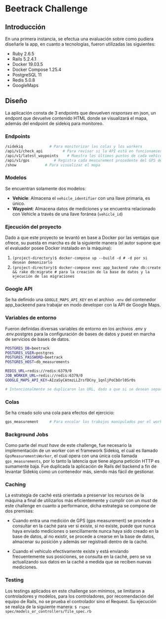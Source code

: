 # Beetrack Challenge

## Introducción

En una primera instancia, se efectua una evaluación sobre como pudiera diseñarle la app, en cuanto a tecnologías, fueron utilizadas las siguientes:

- Ruby 2.6.5
- Rails 5.2.4.1
- Docker 19.03.5
- Docker Compose 1.25.4
- PostgreSQL 11
- Redis 5.0.8
- GoogleMaps 

## Diseño
La aplicación consta de 3 endpoints que devuelven _responses_ en json, un endpont que devuelve contenido HTML donde se visualizará el mapa, además del endpoint de sidekiq para monitoreo.

### Endpoints
```bash
/sidekiq            # Para monitorizar las colas y los workers
/api/v1/check_api         # Para revisar si la API está en funcionamiento
/api/v1/latest_waypoints    # Muestra los últimos puntos de cada vehículo
/api/v1/gps           # Registra cada measurement procedente del GPS del vehículo
/show             # Para visualizar el mapa
```

### Modelos
Se encuentran solamente dos modelos:

- **Vehicle**: Almacena el `vehicle_identifier` con una llave primaria, es único.
- **Waypoint**: Almacena datos de mediciones y se encuentra relacionado con Vehicle a través de una llave foránea (`vehicle_id`)

### Ejecución del proyecto
Dado a que este proyecto se levantó en base a Docker por las ventajas que ofrece, su puesta en marcha es de la siguiente manera (el autor supone que el evaluador posee Docker instalado en la máquina):

1. `(project-directory)$ docker-compose up --build -d # -d por si desean demonizarlo`
2. `(project-directory)$ docker-compose exec app_backend rake db:create && rake db:migrate # para la creación de la base de datos y la ejecución de las migraciones`

### Google API
Se ha definido una `GOOGLE_MAPS_API_KEY` en el archivo `.env` del contenedor app_backeend para trabajar en modo developer con la API de Google Maps.

### Variables de entorno
Fueron definidas diversas variables de entorno en los archivos .env y .env.postgres para la configuración de bases de datos y puest en marcha de servicios de bases de datos.
```bash
POSTGRES_DB=beetrack
POSTGRES_USER=postgres
POSTGRES_PASSWORD=beetrack
POSTGRES_HOST=db_measurements

REDIS_URL=redis://redis:6379/0 
JOB_WORKER_URL=redis://redis:6379/0
GOOGLE_MAPS_API_KEY=AIzaSyCAtmzLLZrsfDCny_1qnljPoCbOrl0Sr0s

# Intencionalmente se duplicaron las URL, dado a que si se desean separar servicios por bases de datos, ninguno se vea afectado por los cambios del otro.
```
### Colas
Se ha creado solo una cola para efectos del ejercicio:

```bash
gps_measurement     # Para encolar los trabajos manipulados por el worker.
```

### Background Jobs
Como parte del _must have_ de este challenge, fue necesario la implementación de un worker con el framework Sidekiq, el cual es llamado `GpsMeasurementsWorker`, el cual opera con una única cola llamada `gps_measurements`, por lo tanto la latencia que tiene alguna petición HTTP es sumamente baja. Fue duplicada la aplicación de Rails del backend a fin de levantar Sidekiq como un contenedor más, siendo más fácil de gestionar.

### Caching
La estrategia de caché está orientada a preservar los recursos de la máquina a final de utilizarlos más eficientemente y cumplir con un _must_ de este challenge en cuanto a performance, dicha estrategia se compone de dos premisas:

- Cuando entra una medición de GPS (gps measurement) se procede a consultar en la caché para ver si existe, si no existe, puede que nunca haya enviado mediciones o sencillamente nunca haya sido creado en la base de datos, al no existir, se procede a crearse en la base de datos, almacenar su posición y además ser registradi dentro de la caché.

- Cuando el vehículo efectivamente existe y está enviando frecuentemente sus posiciones, se consulta en la caché, pero se va actualizando sus datos en la caché a medida que se reciben nuevas mediciones.

### Testing
Los testings aplicados en este challenge son mínimos, se limitaron a controladores y modelos, para los controladores, por recomendación del equipo de Rails, no se prueba el controlador sino el Request.
Su ejecución se realiza de la siguiente manera:
`$ rspec spec/models_or_controllers/file_spec.rb`